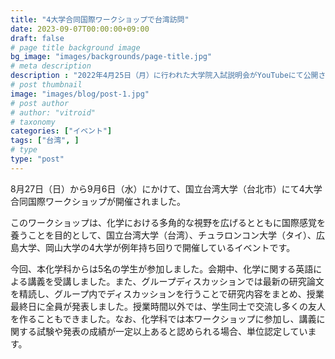 ```yaml
---
title: "4大学合同国際ワークショップで台湾訪問"
date: 2023-09-07T00:00:00+09:00
draft: false
# page title background image
bg_image: "images/backgrounds/page-title.jpg"
# meta description
description : "2022年4月25日（月）に行われた大学院入試説明会がYouTubeにて公開されています。是非ご覧下さい。"
# post thumbnail
image: "images/blog/post-1.jpg"
# post author
# author: "vitroid"
# taxonomy
categories: ["イベント"]
tags: ["台湾", ]
# type
type: "post"
---
```


8月27日（日）から9月6日（水）にかけて、国立台湾大学（台北市）にて4大学合同国際ワークショップが開催されました。

このワークショップは、化学における多角的な視野を広げるとともに国際感覚を養うことを目的として、国立台湾大学（台湾）、チュラロンコン大学（タイ）、広島大学、岡山大学の4大学が例年持ち回りで開催しているイベントです。

今回、本化学科からは5名の学生が参加しました。会期中、化学に関する英語による講義を受講しました。また、グループディスカッションでは最新の研究論文を精読し、グループ内でディスカッションを行うことで研究内容をまとめ、授業最終日に全員が発表しました。授業時間以外では、学生同士で交流し多くの友人を作ることもできました。なお、化学科では本ワークショップに参加し、講義に関する試験や発表の成績が一定以上あると認められる場合、単位認定しています。